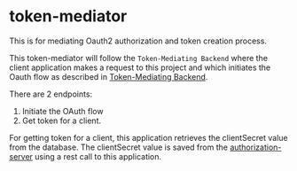 # token-mediator
This is for mediating Oauth2 authorization and token creation process.

This token-mediator will follow the `Token-Mediating Backend`  where the 
client application makes a request to this project and which initiates the Oauth
flow as described in [Token-Mediating Backend](https://datatracker.ietf.org/doc/html/draft-ietf-oauth-browser-based-apps#name-token-mediating-backend).

There are 2 endpoints:
1. Initiate the OAuth flow
2. Get token for a client.

For getting token for a client, this application retrieves the clientSecret
value from the database.  The clientSecret value is saved from the [authorization-server](https://github.com/sonamsamdupkhangsar/my-spring-authorization-server) using a rest call to this application.

